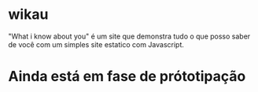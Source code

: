 # wikau
"What i know about you" é um site que demonstra tudo o que posso saber de você com um simples site estatico com Javascript.

# Ainda está em fase de prótotipação